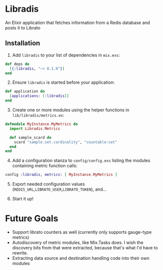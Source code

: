 # Libradis

An Elixir application that fetches information from a Redis database and posts it to Librato

## Installation


1. Add `libradis` to your list of dependencies in `mix.exs`:

  ```elixir
  def deps do
    [{:libradis, "~> 0.1.0"}]
  end
  ```

2. Ensure `libradis` is started before your application:

  ```elixir
  def application do
    [applications: [:libradis]]
  end
  ```


3. Create one or more modules using the helper functions in `lib/libradis/metrics.ex`:


  ```elixir
  defmodule MyInstance.MyMetrics do
    import Libradis.Metrics

    def sample_scard do
      scard "sample.set.cardinality", "countable:set"
    end
  end
  ```

4. Add a configuration stanza to `config/config.exs` listing the modules containing metric function calls:


  ```elixir
  config :libradis, metrics: [ MyInstance.MyMetrics ]
  ```


5. Export needed configuration values (`REDIS_URL`,`LIBRATO_USER`,`LIBRATO_TOKEN`), and...

6. Start it up!


# Future Goals

* Support librato counters as well (currently only supports gauge-type metrics)
* Autodiscovery of metric modules, like Mix.Tasks does. I wish the discovery bits from that were extracted, because that's what I'd have to rewrite.
* Extracting data source and destination handling code into their own modules
